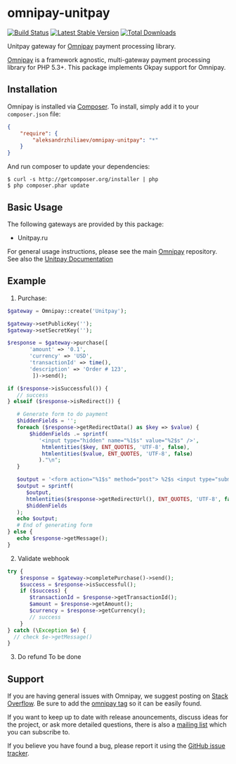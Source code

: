 # omnipay-unitpay
[![Build Status](https://travis-ci.org/aleksandrzhiliaev/omnipay-unitpay.svg?branch=master)](https://travis-ci.org/aleksandrzhiliaev/omnipay-unitpay)
[![Latest Stable Version](https://poser.pugx.org/aleksandrzhiliaev/omnipay-unitpay/v/stable)](https://packagist.org/packages/aleksandrzhiliaev/omnipay-unitpay)
[![Total Downloads](https://poser.pugx.org/aleksandrzhiliaev/omnipay-unitpay/downloads)](https://packagist.org/packages/aleksandrzhiliaev/omnipay-unitpay)

Unitpay gateway for [Omnipay](https://github.com/thephpleague/omnipay) payment processing library.

[Omnipay](https://github.com/omnipay/omnipay) is a framework agnostic, multi-gateway payment
processing library for PHP 5.3+. This package implements Okpay support for Omnipay.

## Installation

Omnipay is installed via [Composer](http://getcomposer.org/). To install, simply add it
to your `composer.json` file:

```json
{
    "require": {
        "aleksandrzhiliaev/omnipay-unitpay": "*"
    }
}
```

And run composer to update your dependencies:

    $ curl -s http://getcomposer.org/installer | php
    $ php composer.phar update

## Basic Usage

The following gateways are provided by this package:

* Unitpay.ru

For general usage instructions, please see the main [Omnipay](https://github.com/omnipay/omnipay)
repository. See also the [Unitpay Documentation](http://help.unitpay.ru)

## Example
1. Purchase:
```php
$gateway = Omnipay::create('Unitpay');

$gateway->setPublicKey('');
$gateway->setSecretKey('');

$response = $gateway->purchase([
       'amount' => '0.1',
       'currency' => 'USD',
       'transactionId' => time(),
       'description' => 'Order # 123',
        ])->send();

if ($response->isSuccessful()) {
   // success
} elseif ($response->isRedirect()) {

   # Generate form to do payment
   $hiddenFields = '';
   foreach ($response->getRedirectData() as $key => $value) {
       $hiddenFields .= sprintf(
          '<input type="hidden" name="%1$s" value="%2$s" />',
           htmlentities($key, ENT_QUOTES, 'UTF-8', false),
           htmlentities($value, ENT_QUOTES, 'UTF-8', false)
          )."\n";
   }

   $output = '<form action="%1$s" method="post"> %2$s <input type="submit" value="Purchase" /></form>';
   $output = sprintf(
      $output,
      htmlentities($response->getRedirectUrl(), ENT_QUOTES, 'UTF-8', false),
      $hiddenFields
   );
   echo $output;
   # End of generating form
} else {
   echo $response->getMessage();
}
```
2. Validate webhook
```php
try {
    $response = $gateway->completePurchase()->send();
    $success = $response->isSuccessful();
    if ($success) {
       $transactionId = $response->getTransactionId();
       $amount = $response->getAmount();
       $currency = $response->getCurrency();
       // success 
    }
} catch (\Exception $e) {
  // check $e->getMessage()
}
```
3. Do refund
To be done

## Support

If you are having general issues with Omnipay, we suggest posting on
[Stack Overflow](http://stackoverflow.com/). Be sure to add the
[omnipay tag](http://stackoverflow.com/questions/tagged/omnipay) so it can be easily found.

If you want to keep up to date with release anouncements, discuss ideas for the project,
or ask more detailed questions, there is also a [mailing list](https://groups.google.com/forum/#!forum/omnipay) which
you can subscribe to.

If you believe you have found a bug, please report it using the [GitHub issue tracker](https://github.com/aleksandrzhiliaev/omnipay-nixmoney/issues).
